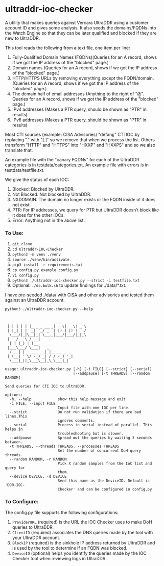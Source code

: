 # ultraddr-ioc-checker

A utility that makes queries against Vercara UltraDDR using a customer account ID and gives some analysis.  It also seeds the domains/FQDNs into the Watch Engine so that they can be later qualified and blocked if they are new to UltraDDR.

This tool reads the following from a text file, one item per line:
1. Fully-Qualified Domain Names (FQDNs)(Queries for an A record, shows if we got the IP address of the "blocked" page.)
2. Domain names (Queries for an A record, shows if we got the IP address of the "blocked" page.)
3. HTTP/HTTPS URLs by removing everything except the FQDN/domain.  (Queries for an A record, shows if we got the IP address of the "blocked" page.)
4. The domain half of email addresses (Anything to the right of "@".  Queries for an A record, shows if we got the IP address of the "blocked" page.)
5. IPv4 addresses (Makes a PTR query, should be shown as "PTR" in results)
6. IPv6 addresses (Makes a PTR query, should be shown as "PTR" in results)

Most CTI sources (example: CISA Advisories) "defang" CTI IOC by replacing "." with "[.]" so we remove that when we process the list.  Others transform "HTTP" and "HTTPS" into "HXXP" and "HXXPS" and so we also translate that.

An example file with the "canary FQDNs" for each of the UltraDDR categories is in testdata/categories.txt.
An example file with errors is in testdata/testfile.txt.


We give the status of each IOC:
1. Blocked: Blocked by UltraDDR.
2. Not Blocked: Not blocked by UltraDDR.
3. NXDOMAIN: The domain no longer exists or the FQDN inside of it does not exist.
4. PTR: For IP addresses, we query for PTR but UltraDDR doesn't block like it does for the other IOCs.
5. Error: Anything not in the above list.


### To Use:
1. `git clone`
2. `cd Ultraddr-IOC-Checker`
3. `python3 -m venv ./venv`
4. `source ./venv/bin/activate`
5. `pip3 install -r requirements.txt`
6. `cp config.py.example config.py`
7. `vi config.py`
6. `python3 ./ultraddr-ioc-checker.py --strict -i testfile.txt`
7. Optional: `./do.bulk.sh` to update findings for ./data/*.txt.

I have pre-seeded ./data/ with CISA and other advisories and tested them against an UltraDDR account.

```commandline
python3 ./ultraddr-ioc-checker.py --help 
 

  _   _ _ _            ___  ___  ___  
 | | | | | |_ _ _ __ _|   \|   \| _ \ 
 | |_| | |  _| '_/ _` | |) | |) |   / 
  \___/|_|\__|_| \__,_|___/|___/|_|_\ 
 |_ _/ _ \ / __|                      
  | | (_) | (__                       
 |___\___/ \___|   _                  
  / __| |_  ___ __| |_____ _ _        
 | (__| ' \/ -_) _| / / -_) '_|       
  \___|_||_\___\__|_\_\___|_|         

usage: ultraddr-ioc-checker.py [-h] [-i FILE] [--strict] [--serial]
                               [--addpause] [-t THREADS] [--random RANDOM]

Send queries for CTI IOC to UltraDDR.

options:
  -h, --help            show this help message and exit
  -i FILE, --input FILE
                        Input file with one IOC per line.
  --strict              Do not run validation if there are bad lines.This
                        ignores comments.
  --serial              Process in serial instead of parallel. This helps in
                        troubleshooting but is slower.
  --addpause            Spread out the queries by waiting 3 seconds between.
  -t THREADS, --threads THREADS, --processes THREADS
                        Set the number of concurrent DoH query threads.
  --random RANDOM, -r RANDOM
                        Pick X random samples from the IoC list and query for
                        them.
  --device DEVICE, -d DEVICE
                        Send this name as the DeviceID. Default is 'DDR-IOC-
                        Checker' and can be configured in config.py

```

### To Configure:

The config.py file supports the following configurations:

1. `ProviderURL` (required) is the URL the IOC Checker uses to make DoH queries to UltraDDR. 
2. `ClientID` (required) associates the DNS queries made by the tool with your UltraDDR account.
3. `BlockIP` (required) is the sinkhole IP address returned by UltraDDR and is used by the tool to determine if an FQDN was blocked.
4. `DeviceID` (optional) helps you identify the queries made by the IOC Checker tool when reviewing logs in UltraDDR.